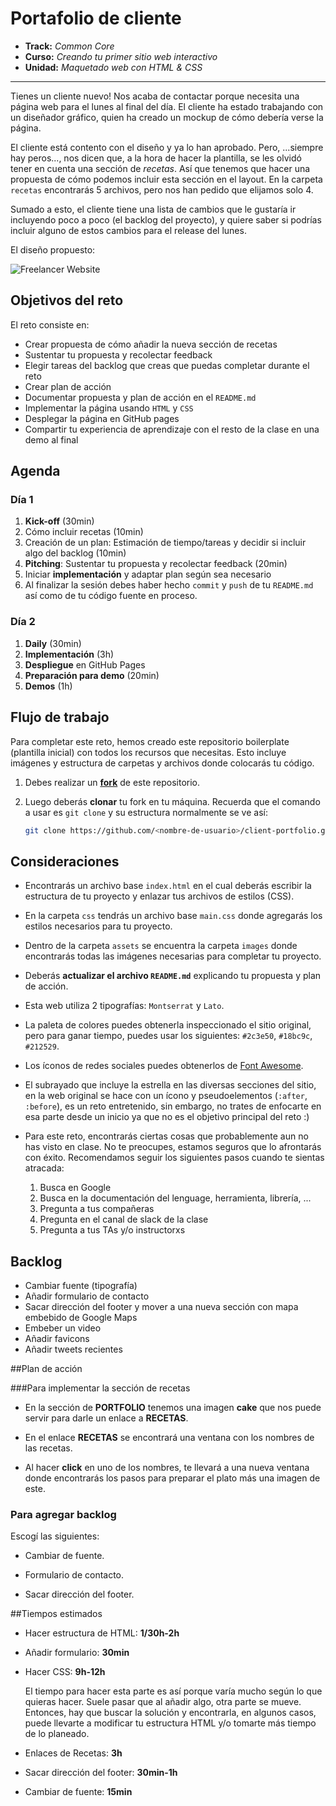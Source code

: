 # Portafolio de cliente

* **Track:** _Common Core_
* **Curso:** _Creando tu primer sitio web interactivo_
* **Unidad:** _Maquetado web con HTML & CSS_

***

Tienes un cliente nuevo! Nos acaba de contactar porque necesita una página web
para el lunes al final del día. El cliente ha estado trabajando con un diseñador
gráfico, quien ha creado un mockup de cómo debería verse la página.

El cliente está contento con el diseño y ya lo han aprobado. Pero, ...siempre
hay peros..., nos dicen que, a la hora de hacer la plantilla, se les olvidó
tener en cuenta una sección de _recetas_. Así que tenemos que hacer una
propuesta de cómo podemos incluir esta sección en el layout. En la carpeta
`recetas` encontrarás 5 archivos, pero nos han pedido que elijamos solo 4.

Sumado a esto, el cliente tiene una lista de cambios que le gustaría ir
incluyendo poco a poco (el backlog del proyecto), y quiere saber si podrías
incluir alguno de estos cambios para el release del lunes.

El diseño propuesto:

![Freelancer Website](docs/fullpage.png)

## Objetivos del reto

El reto consiste en:

* Crear propuesta de cómo añadir la nueva sección de recetas
* Sustentar tu propuesta y recolectar feedback
* Elegir tareas del backlog que creas que puedas completar durante el reto
* Crear plan de acción
* Documentar propuesta y plan de acción en el `README.md`
* Implementar la página usando `HTML` y `CSS`
* Desplegar la página en GitHub pages
* Compartir tu experiencia de aprendizaje con el resto de la clase en una demo
  al final

## Agenda

### Día 1

1. **Kick-off** (30min)
2. Cómo incluir recetas (10min)
3. Creación de un plan: Estimación de tiempo/tareas y decidir si incluir algo
   del backlog (10min)
4. **Pitching**: Sustentar tu propuesta y recolectar feedback (20min)
5. Iniciar **implementación** y adaptar plan según sea necesario
6. Al finalizar la sesión debes haber hecho `commit` y `push` de tu `README.md`
   así como de tu código fuente en proceso.

### Día 2

1. **Daily** (30min)
2. **Implementación** (3h)
3. **Despliegue** en GitHub Pages
4. **Preparación para demo** (20min)
5. **Demos** (1h)

## Flujo de trabajo

Para completar este reto, hemos creado este repositorio boilerplate (plantilla
inicial) con todos los recursos que necesitas. Esto incluye imágenes y
estructura de carpetas y archivos donde colocarás tu código.

1. Debes realizar un [**fork**](https://gist.github.com/ivandevp/1de47ae69a5e139a6622d78c882e1f74)
   de este repositorio.

2. Luego deberás **clonar** tu fork en tu máquina. Recuerda que el comando a usar
   es `git clone` y su estructura normalmente se ve así:

   ```bash
   git clone https://github.com/<nombre-de-usuario>/client-portfolio.git
   ```

## Consideraciones

* Encontrarás un archivo base `index.html` en el cual deberás escribir la
  estructura de tu proyecto y enlazar tus archivos de estilos (CSS).

* En la carpeta `css` tendrás un archivo base `main.css` donde agregarás los
  estilos necesarios para tu proyecto.

* Dentro de la carpeta `assets` se encuentra la carpeta `images` donde
  encontrarás todas las imágenes necesarias para completar tu proyecto.

* Deberás **actualizar el archivo `README.md`** explicando tu propuesta y plan
  de acción.

* Esta web utiliza 2 tipografías: `Montserrat` y `Lato`.

* La paleta de colores puedes obtenerla inspeccionado el sitio original, pero
  para ganar tiempo, puedes usar los siguientes: `#2c3e50`, `#18bc9c`,
  `#212529`.

* Los íconos de redes sociales puedes obtenerlos de [Font Awesome](http://fontawesome.io/).

* El subrayado que incluye la estrella en las diversas secciones del sitio, en
  la web original se hace con un ícono y pseudoelementos (`:after`, `:before`),
  es un reto entretenido, sin embargo, no trates de enfocarte en esa parte desde
  un inicio ya que no es el objetivo principal del reto :)

* Para este reto, encontrarás ciertas cosas que probablemente aun no has visto
  en clase. No te preocupes, estamos seguros que lo afrontarás con éxito.
  Recomendamos seguir los siguientes pasos cuando te sientas atracada:

  1. Busca en Google
  2. Busca en la documentación del lenguage, herramienta, librería, ...
  3. Pregunta a tus compañeras
  4. Pregunta en el canal de slack de la clase
  5. Pregunta a tus TAs y/o instructorxs

## Backlog

* Cambiar fuente (tipografía)
* Añadir formulario de contacto
* Sacar dirección del footer y mover a una nueva sección con mapa embebido de
  Google Maps
* Embeber un video
* Añadir favicons
* Añadir tweets recientes


##Plan de acción

###Para implementar la sección de recetas

  * En la sección de **PORTFOLIO** tenemos una imagen **cake** que nos puede
    servir para darle un enlace a **RECETAS**.

  * En el enlace **RECETAS** se encontrará una ventana con los nombres de las
    recetas.

  * Al hacer **click** en uno de los nombres, te llevará a una nueva ventana donde
    encontrarás los pasos para preparar el plato más una imagen de este.

### Para agregar backlog

  Escogí las siguientes:

  * Cambiar de fuente.

  * Formulario de contacto.

  * Sacar dirección del footer.


##Tiempos estimados

* Hacer estructura de HTML: **1/30h-2h**

* Añadir formulario: **30min**

* Hacer CSS: **9h-12h**

  El tiempo para hacer esta parte es así porque varía mucho según lo que quieras hacer.
  Suele pasar que al añadir algo, otra parte se mueve. Entonces, hay que buscar la solución
  y encontrarla, en algunos casos, puede llevarte a modificar tu estructura HTML y/o tomarte
  más tiempo de lo planeado.

* Enlaces de Recetas: **3h**

* Sacar dirección del footer: **30min-1h**

* Cambiar de fuente: **15min**
